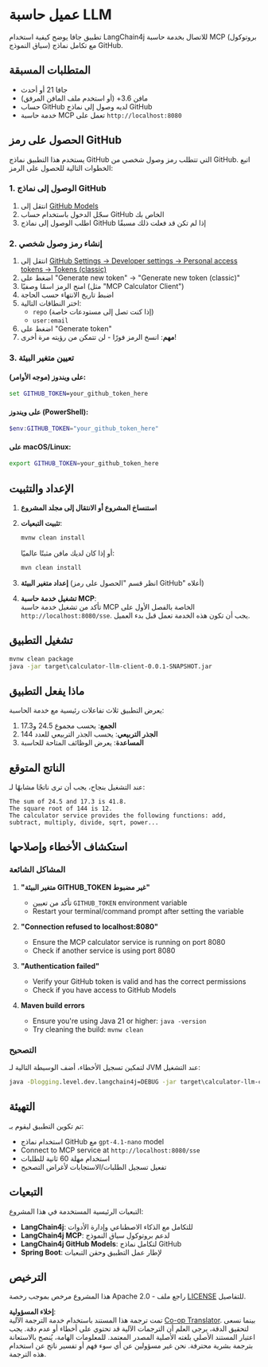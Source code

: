 <!--
CO_OP_TRANSLATOR_METADATA:
{
  "original_hash": "ac2459c0d5cc823922e3d9240a95028c",
  "translation_date": "2025-06-11T13:19:45+00:00",
  "source_file": "03-GettingStarted/03-llm-client/solution/java/README.md",
  "language_code": "ar"
}
-->
# عميل حاسبة LLM

تطبيق جافا يوضح كيفية استخدام LangChain4j للاتصال بخدمة حاسبة MCP (بروتوكول سياق النموذج) مع تكامل نماذج GitHub.

## المتطلبات المسبقة

- جافا 21 أو أحدث  
- مافن 3.6+ (أو استخدم ملف المافن المرفق)  
- حساب GitHub لديه وصول إلى نماذج GitHub  
- خدمة حاسبة MCP تعمل على `http://localhost:8080`  

## الحصول على رمز GitHub

يستخدم هذا التطبيق نماذج GitHub التي تتطلب رمز وصول شخصي من GitHub. اتبع الخطوات التالية للحصول على الرمز:

### 1. الوصول إلى نماذج GitHub  
1. انتقل إلى [GitHub Models](https://github.com/marketplace/models)  
2. سجّل الدخول باستخدام حساب GitHub الخاص بك  
3. اطلب الوصول إلى نماذج GitHub إذا لم تكن قد فعلت ذلك مسبقًا  

### 2. إنشاء رمز وصول شخصي  
1. انتقل إلى [GitHub Settings → Developer settings → Personal access tokens → Tokens (classic)](https://github.com/settings/tokens)  
2. اضغط على "Generate new token" → "Generate new token (classic)"  
3. امنح الرمز اسمًا وصفيًا (مثل "MCP Calculator Client")  
4. اضبط تاريخ الانتهاء حسب الحاجة  
5. اختر النطاقات التالية:  
   - `repo` (إذا كنت تصل إلى مستودعات خاصة)  
   - `user:email`  
6. اضغط على "Generate token"  
7. **مهم**: انسخ الرمز فورًا - لن تتمكن من رؤيته مرة أخرى!  

### 3. تعيين متغير البيئة

#### على ويندوز (موجه الأوامر):  
```cmd
set GITHUB_TOKEN=your_github_token_here
```

#### على ويندوز (PowerShell):  
```powershell
$env:GITHUB_TOKEN="your_github_token_here"
```

#### على macOS/Linux:  
```bash
export GITHUB_TOKEN=your_github_token_here
```

## الإعداد والتثبيت

1. **استنساخ المشروع أو الانتقال إلى مجلد المشروع**

2. **تثبيت التبعيات**:  
   ```cmd
   mvnw clean install
   ```  
   أو إذا كان لديك مافن مثبتًا عالميًا:  
   ```cmd
   mvn clean install
   ```

3. **إعداد متغير البيئة** (انظر قسم "الحصول على رمز GitHub" أعلاه)

4. **تشغيل خدمة حاسبة MCP**:  
   تأكد من تشغيل خدمة حاسبة MCP الخاصة بالفصل الأول على `http://localhost:8080/sse`. يجب أن تكون هذه الخدمة تعمل قبل بدء العميل.

## تشغيل التطبيق

```cmd
mvnw clean package
java -jar target\calculator-llm-client-0.0.1-SNAPSHOT.jar
```

## ماذا يفعل التطبيق

يعرض التطبيق ثلاث تفاعلات رئيسية مع خدمة الحاسبة:

1. **الجمع**: يحسب مجموع 24.5 و17.3  
2. **الجذر التربيعي**: يحسب الجذر التربيعي للعدد 144  
3. **المساعدة**: يعرض الوظائف المتاحة للحاسبة  

## الناتج المتوقع

عند التشغيل بنجاح، يجب أن ترى ناتجًا مشابهًا لـ:

```
The sum of 24.5 and 17.3 is 41.8.
The square root of 144 is 12.
The calculator service provides the following functions: add, subtract, multiply, divide, sqrt, power...
```

## استكشاف الأخطاء وإصلاحها

### المشاكل الشائعة

1. **"متغير البيئة GITHUB_TOKEN غير مضبوط"**  
   - تأكد من تعيين `GITHUB_TOKEN` environment variable
   - Restart your terminal/command prompt after setting the variable

2. **"Connection refused to localhost:8080"**
   - Ensure the MCP calculator service is running on port 8080
   - Check if another service is using port 8080

3. **"Authentication failed"**
   - Verify your GitHub token is valid and has the correct permissions
   - Check if you have access to GitHub Models

4. **Maven build errors**
   - Ensure you're using Java 21 or higher: `java -version`
   - Try cleaning the build: `mvnw clean`  

### التصحيح

لتمكين تسجيل الأخطاء، أضف الوسيطة التالية لـ JVM عند التشغيل:  
```cmd
java -Dlogging.level.dev.langchain4j=DEBUG -jar target\calculator-llm-client-0.0.1-SNAPSHOT.jar
```

## التهيئة

تم تكوين التطبيق ليقوم بـ:  
- استخدام نماذج GitHub مع `gpt-4.1-nano` model
- Connect to MCP service at `http://localhost:8080/sse`  
- استخدام مهلة 60 ثانية للطلبات  
- تفعيل تسجيل الطلبات/الاستجابات لأغراض التصحيح  

## التبعيات

التبعيات الرئيسية المستخدمة في هذا المشروع:  
- **LangChain4j**: للتكامل مع الذكاء الاصطناعي وإدارة الأدوات  
- **LangChain4j MCP**: لدعم بروتوكول سياق النموذج  
- **LangChain4j GitHub Models**: لتكامل نماذج GitHub  
- **Spring Boot**: لإطار عمل التطبيق وحقن التبعيات  

## الترخيص

هذا المشروع مرخص بموجب رخصة Apache 2.0 - راجع ملف [LICENSE](../../../../../../03-GettingStarted/03-llm-client/solution/java/LICENSE) للتفاصيل.

**إخلاء المسؤولية**:  
تمت ترجمة هذا المستند باستخدام خدمة الترجمة الآلية [Co-op Translator](https://github.com/Azure/co-op-translator). بينما نسعى لتحقيق الدقة، يرجى العلم أن الترجمات الآلية قد تحتوي على أخطاء أو عدم دقة. يجب اعتبار المستند الأصلي بلغته الأصلية المصدر المعتمد. للمعلومات الهامة، يُنصح بالاستعانة بترجمة بشرية محترفة. نحن غير مسؤولين عن أي سوء فهم أو تفسير ناتج عن استخدام هذه الترجمة.